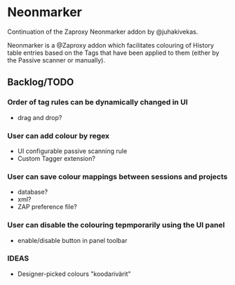 # Neonmarker

Continuation of the Zaproxy Neonmarker addon by @juhakivekas.

Neonmarker is a @Zaproxy addon which facilitates colouring of History table entries based on the Tags that have been applied to them 
(either by the Passive scanner or manually).

## Backlog/TODO

### Order of tag rules can be dynamically changed in UI
- drag and drop?

### User can add colour by regex
- UI configurable passive scanning rule
- Custom Tagger extension?

### User can save colour mappings between sessions and projects
- database?
- xml?
- ZAP preference file?

### User can disable the colouring tepmporarily using the UI panel
- enable/disable button in panel toolbar

### IDEAS
- Designer-picked colours "koodarivärit"
